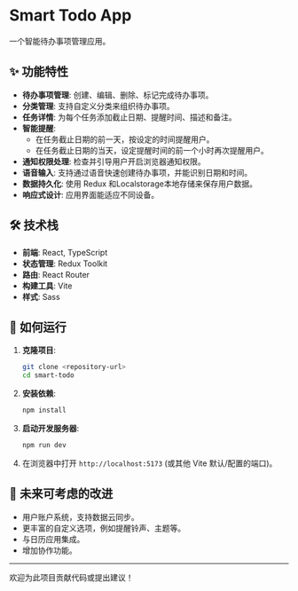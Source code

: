 # Smart Todo App

一个智能待办事项管理应用。

## ✨ 功能特性

- **待办事项管理**: 创建、编辑、删除、标记完成待办事项。
- **分类管理**: 支持自定义分类来组织待办事项。
- **任务详情**: 为每个任务添加截止日期、提醒时间、描述和备注。
- **智能提醒**:
    - 在任务截止日期的前一天，按设定的时间提醒用户。
    - 在任务截止日期的当天，设定提醒时间的前一个小时再次提醒用户。
- **通知权限处理**: 检查并引导用户开启浏览器通知权限。
- **语音输入**: 支持通过语音快速创建待办事项，并能识别日期和时间。
- **数据持久化**: 使用 Redux 和Localstorage本地存储来保存用户数据。
- **响应式设计**: 应用界面能适应不同设备。

## 🛠️ 技术栈

- **前端**: React, TypeScript
- **状态管理**: Redux Toolkit
- **路由**: React Router
- **构建工具**: Vite
- **样式**: Sass 

## 🚀 如何运行

1.  **克隆项目**:
    ```bash
    git clone <repository-url>
    cd smart-todo
    ```

2.  **安装依赖**:
    ```bash
    npm install


3.  **启动开发服务器**:
    ```bash
    npm run dev


4.  在浏览器中打开 `http://localhost:5173` (或其他 Vite 默认/配置的端口)。

## 📝 未来可考虑的改进

- 用户账户系统，支持数据云同步。
- 更丰富的自定义选项，例如提醒铃声、主题等。
- 与日历应用集成。
- 增加协作功能。

---

欢迎为此项目贡献代码或提出建议！
